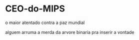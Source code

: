 # CEO-do-MIPS
o maior atentado contra a paz mundial

alguem arruma a merda da arvore binaria pra inserir a vontade
